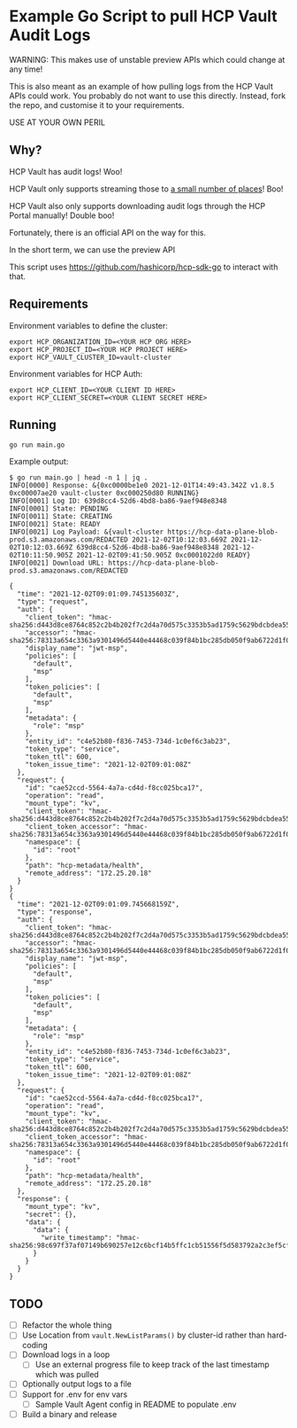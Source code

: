 # Example Go Script to pull HCP Vault Audit Logs

WARNING: This makes use of unstable preview APIs which could change at any time!

This is also meant as an example of how pulling logs from the HCP Vault APIs could work.
You probably do not want to use this directly. Instead, fork the repo, and customise it to your requirements.

USE AT YOUR OWN PERIL


## Why?

HCP Vault has audit logs! Woo!

HCP Vault only supports streaming those to [a small number of places](https://www.hashicorp.com/blog/hcp-vault-adds-3-new-observability-integrations)! Boo!

HCP Vault also only supports downloading audit logs through the HCP Portal manually! Double boo!

Fortunately, there is an official API on the way for this.

In the short term, we can use the preview API

This script uses https://github.com/hashicorp/hcp-sdk-go to interact with that.



## Requirements

Environment variables to define the cluster:

```
export HCP_ORGANIZATION_ID=<YOUR HCP ORG HERE>
export HCP_PROJECT_ID=<YOUR HCP PROJECT HERE>
export HCP_VAULT_CLUSTER_ID=vault-cluster
```

Environment variables for HCP Auth:

```
export HCP_CLIENT_ID=<YOUR CLIENT ID HERE>
export HCP_CLIENT_SECRET=<YOUR CLIENT SECRET HERE>
```

## Running

```
go run main.go
```

Example output:

```
$ go run main.go | head -n 1 | jq .
INFO[0000] Response: &{0xc0000be1e0 2021-12-01T14:49:43.342Z v1.8.5 0xc00007ae20 vault-cluster 0xc000250d80 RUNNING}
INFO[0001] Log ID: 639d8cc4-52d6-4bd8-ba86-9aef948e8348
INFO[0001] State: PENDING
INFO[0011] State: CREATING
INFO[0021] State: READY
INFO[0021] Log Payload: &{vault-cluster https://hcp-data-plane-blob-prod.s3.amazonaws.com/REDACTED 2021-12-02T10:12:03.669Z 2021-12-02T10:12:03.669Z 639d8cc4-52d6-4bd8-ba86-9aef948e8348 2021-12-02T10:11:50.905Z 2021-12-02T09:41:50.905Z 0xc0001022d0 READY}
INFO[0021] Download URL: https://hcp-data-plane-blob-prod.s3.amazonaws.com/REDACTED

{
  "time": "2021-12-02T09:01:09.745135603Z",
  "type": "request",
  "auth": {
    "client_token": "hmac-sha256:d443d8ce8764c852c2b4b202f7c2d4a70d575c3353b5ad1759c5629bdcbdea55",
    "accessor": "hmac-sha256:78313a654c3363a9301496d5440e44468c039f84b1bc285db050f9ab6722d1f0",
    "display_name": "jwt-msp",
    "policies": [
      "default",
      "msp"
    ],
    "token_policies": [
      "default",
      "msp"
    ],
    "metadata": {
      "role": "msp"
    },
    "entity_id": "c4e52b80-f836-7453-734d-1c0ef6c3ab23",
    "token_type": "service",
    "token_ttl": 600,
    "token_issue_time": "2021-12-02T09:01:08Z"
  },
  "request": {
    "id": "cae52ccd-5564-4a7a-cd4d-f8cc025bca17",
    "operation": "read",
    "mount_type": "kv",
    "client_token": "hmac-sha256:d443d8ce8764c852c2b4b202f7c2d4a70d575c3353b5ad1759c5629bdcbdea55",
    "client_token_accessor": "hmac-sha256:78313a654c3363a9301496d5440e44468c039f84b1bc285db050f9ab6722d1f0",
    "namespace": {
      "id": "root"
    },
    "path": "hcp-metadata/health",
    "remote_address": "172.25.20.18"
  }
}
{
  "time": "2021-12-02T09:01:09.745668159Z",
  "type": "response",
  "auth": {
    "client_token": "hmac-sha256:d443d8ce8764c852c2b4b202f7c2d4a70d575c3353b5ad1759c5629bdcbdea55",
    "accessor": "hmac-sha256:78313a654c3363a9301496d5440e44468c039f84b1bc285db050f9ab6722d1f0",
    "display_name": "jwt-msp",
    "policies": [
      "default",
      "msp"
    ],
    "token_policies": [
      "default",
      "msp"
    ],
    "metadata": {
      "role": "msp"
    },
    "entity_id": "c4e52b80-f836-7453-734d-1c0ef6c3ab23",
    "token_type": "service",
    "token_ttl": 600,
    "token_issue_time": "2021-12-02T09:01:08Z"
  },
  "request": {
    "id": "cae52ccd-5564-4a7a-cd4d-f8cc025bca17",
    "operation": "read",
    "mount_type": "kv",
    "client_token": "hmac-sha256:d443d8ce8764c852c2b4b202f7c2d4a70d575c3353b5ad1759c5629bdcbdea55",
    "client_token_accessor": "hmac-sha256:78313a654c3363a9301496d5440e44468c039f84b1bc285db050f9ab6722d1f0",
    "namespace": {
      "id": "root"
    },
    "path": "hcp-metadata/health",
    "remote_address": "172.25.20.18"
  },
  "response": {
    "mount_type": "kv",
    "secret": {},
    "data": {
      "data": {
        "write_timestamp": "hmac-sha256:98c697f37af07149b690257e12c6bcf14b5ffc1cb51556f5d583792a2c3ef5cf"
      }
    }
  }
}
```


## TODO

* [ ] Refactor the whole thing
* [ ] Use Location from `vault.NewListParams()` by cluster-id rather than hard-coding
* [ ] Download logs in a loop
  * [ ] Use an external progress file to keep track of the last timestamp which was pulled
* [ ] Optionally output logs to a file
* [ ] Support for .env for env vars
  * [ ] Sample Vault Agent config in README to populate .env
* [ ] Build a binary and release
